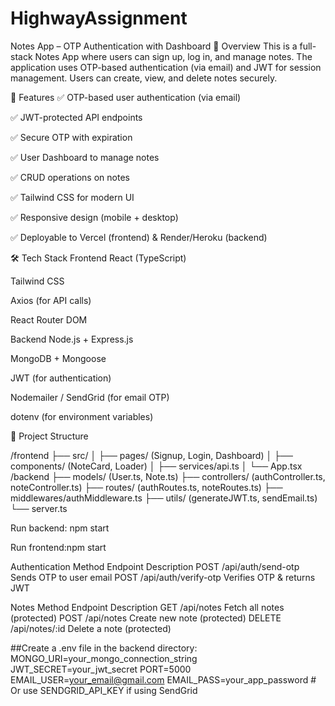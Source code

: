 # HighwayAssignment
 Notes App – OTP Authentication with Dashboard
📌 Overview
This is a full-stack Notes App where users can sign up, log in, and manage notes. The application uses OTP-based authentication (via email) and JWT for session management. Users can create, view, and delete notes securely.

🚀 Features
✅ OTP-based user authentication (via email)

✅ JWT-protected API endpoints

✅ Secure OTP with expiration

✅ User Dashboard to manage notes

✅ CRUD operations on notes

✅ Tailwind CSS for modern UI

✅ Responsive design (mobile + desktop)

✅ Deployable to Vercel (frontend) & Render/Heroku (backend)

🛠 Tech Stack
Frontend
React (TypeScript)

Tailwind CSS

Axios (for API calls)

React Router DOM

Backend
Node.js + Express.js

MongoDB + Mongoose

JWT (for authentication)

Nodemailer / SendGrid (for email OTP)

dotenv (for environment variables)


📂 Project Structure

/frontend
  ├── src/
  │    ├── pages/ (Signup, Login, Dashboard)
  │    ├── components/ (NoteCard, Loader)
  │    ├── services/api.ts
  │    └── App.tsx
/backend
  ├── models/ (User.ts, Note.ts)
  ├── controllers/ (authController.ts, noteController.ts)
  ├── routes/ (authRoutes.ts, noteRoutes.ts)
  ├── middlewares/authMiddleware.ts
  ├── utils/ (generateJWT.ts, sendEmail.ts)
  └── server.ts


Run backend: npm start

Run frontend:npm start



Authentication
Method	Endpoint	Description
POST	/api/auth/send-otp	Sends OTP to user email
POST	/api/auth/verify-otp	Verifies OTP & returns JWT

Notes
Method	Endpoint	Description
GET	/api/notes	Fetch all notes (protected)
POST	/api/notes	Create new note (protected)
DELETE	/api/notes/:id	Delete a note (protected)



##Create a .env file in the backend directory:
MONGO_URI=your_mongo_connection_string
JWT_SECRET=your_jwt_secret
PORT=5000
EMAIL_USER=your_email@gmail.com
EMAIL_PASS=your_app_password   # Or use SENDGRID_API_KEY if using SendGrid








